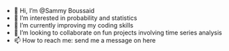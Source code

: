 - 👋 Hi, I’m @Sammy Boussaid
- 👀 I’m interested in probability and statistics
- 🌱 I’m currently improving my coding skills
- 💞️ I’m looking to collaborate on fun projects involving time series analysis
- 📫 How to reach me: send me a message on here

<!---
Sammy-Boussaid/Sammy-Boussaid is a ✨ special ✨ repository because its `README.md` (this file) appears on your GitHub profile.
You can click the Preview link to take a look at your changes.
--->

